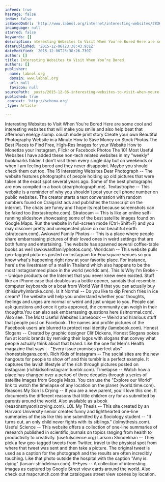 ```yaml
---
inFeed: true
hasPage: false
inNav: false
isBasedOnUrl: 'http://www.labnol.org/internet/interesting-websites/28367/'
inLanguage: null
starred: false
keywords: []
description: nteresting Websites to Visit When You’re Bored Here are some cool and interesting websites that will make you smile and also help beat that afternoon energy slu
datePublished: '2015-12-06T23:38:43.931Z'
dateModified: '2015-12-06T23:38:26.739Z'
author: []
title: Interesting Websites to Visit When You’re Bored
authors: []
publisher:
  name: labnol.org
  domain: www.labnol.org
  url: null
  favicon: null
sourcePath: _posts/2015-12-06-interesting-websites-to-visit-when-youre-bored.md
published: true
_context: 'http://schema.org'
_type: Article

---
```

Interesting Websites to Visit When You're Bored Here are some cool and interesting websites that will make you smile and also help beat that afternoon energy slump. couch mode print story Create your own Beautiful Photography Website in a Minute How to Save Money on Stock Photos The Best Places to Find Free, High-Res Images for your Website How to Monetize your Instagram, Flickr or Facebook Photos The 101 Most Useful Websites I have added these non-tech related websites in my "weekly" bookmarks folder. I don't visit them every single day but on weekends or when I am feeling bored and they never disappoint. Maybe you should check them out too. The 15 Interesting Websites Dear Photograph -- The website features photographs of people holding up old pictures that were taken at the exact spot several years ago. Some of the best photographs are now compiled in a book (dearphotograph.me). Textastrophe -- This website is a reminder of why you shouldn't post your cell phone number on public websites. The creator starts a text conversation with random numbers found on Craigslist ads and publishes the transcript on the internet. The chats are funny and I hope its real because screenshots can be faked too (textastrophe.com). Stratocam -- This is like an online self-running slideshow showcasing some of the best satellite images found on Google Maps. Run the website in full-screen mode (Ctrl+Shift+F) and you may discover pretty and unexpected place on our beautiful earth (stratocam.com). Awkward Family Photos -- This is a place where people share embarrassing pictures of their loved ones in weird settings that are both funny and entertaining. The website has spawned several coffee-table books as well (awkwardfamilyphotos.com). Worldcam -- This website pulls geo-tagged pictures posted on Instagram for Foursquare venues so you know what's happening right now at your favorite place. For instance, here's the livestream of a mall in Thailand which also happens to be the most Instagrammed place in the world (worldc.am). This Is Why I'm Broke -- Unique products on the Internet that you never knew even existed. Stuff like an iPhone case that doubles as a bottle opener, sandals that resemble computer keyboards or a boat from World War II that you can actually buy (thisiswhyimbroke.com). Is It Normal -- Do you like to dip French fries in ice cream? The website will help you understand whether your thoughts, feelings and urges are normal or weird and just unique to you. People can ask questions and once it gets approved, the community can weigh in their thoughts.You can also ask embarrassing questions here (isitnormal.com). Also see: The Most Useful Websites Lamebook -- Weird and hilarious stuff that people post on Facebook. The names and profile pictures of the Facebook users are blurred to protect real identity (lamebook.com). Honest Slogans -- Created by graphic designer Clif Dickens, Honest Slogans pokes fun at iconic brands by remixing their logos with slogans that convey what people actually think about that brand. Like the one for Men's Health magazine that says -- "Every issue promises perfect abs" (honestslogans.com). Rich Kids of Instagram -- The social sites are the new hangouts for people to show off and this tumblr is a perfect example. It captures the lavish lifestyle of the rich through pictures posted on Instagram (richkidsofinstagram.tumblr.com). Timelapse -- Watch how a place has changed over a period of three decades through a series of satellite images from Google Maps. You can use the "Explore our World" link to watch the timelapse of any location on the planet (world.time.com). Reasons My Son Is Crying -- If you are a new parent, you'll love this one. It documents the different reasons that little children cry for as submitted by parents around the world. Also available as a book (reasonsmysoniscrying.com). LOL My Thesis -- This site created by an Harvard University senior creates funny and lighthearted one-line summaries of thesis like this one submitted by a Sociology student -- "It turns out, an only child never fights with its siblings." (lolmythesis.com). Useful Science -- This website offers a collection of one-line summaries of research published in scientific journals on topics ranging from health to productivity to creativity. (usefulscience.org) Larson+Shindelman -- They pick a few geo-tagged tweets from Twitter, travel to the physical spot from where that tweet was sent and then take a picture. The original tweet is used as a caption for the photograph and the results are often incredibly touching. Like that photo outside the hospital with the caption "Amy is dying" (larson-shindelman.com). 9-Eyes -- A collection of interesting images as captured by Google Street view cards around the world. Also check out mapcrunch.com that catalogues street view scenes by location.